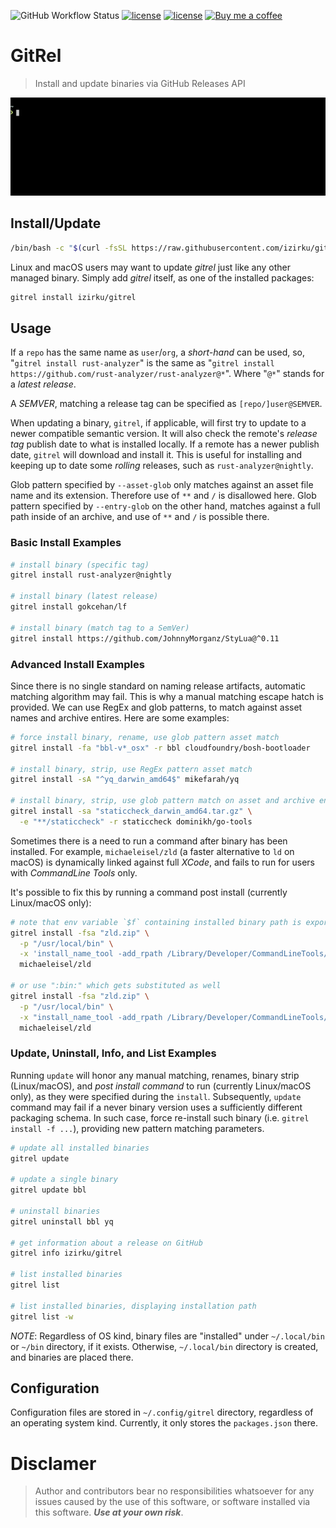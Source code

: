 ![GitHub Workflow Status](https://img.shields.io/github/workflow/status/izirku/gitrel/CI)
[![license](http://img.shields.io/badge/license-Apache%20v2-blue.svg)](https://raw.githubusercontent.com/izirku/gitrel/master/LICENSE-APACHE)
[![license](http://img.shields.io/badge/license-MIT-blue.svg)](https://raw.githubusercontent.com/izirku/gitrel/master/LICENSE-MIT)
[![Buy me a coffee](https://img.shields.io/badge/buy%20me%20a%20coffee-donate-yellow.svg)](https://ko-fi.com/izirku)

# GitRel

> Install and update binaries via GitHub Releases API

<p align="center"><img src="/xtra/gitrel_demo.gif?raw=true"/></p>

## Install/Update

```bash
/bin/bash -c "$(curl -fsSL https://raw.githubusercontent.com/izirku/gitrel/main/xtra/install.sh)"
```

Linux and macOS users may want to update _gitrel_ just like any other managed binary.
Simply add _gitrel_ itself, as one of the installed packages:

```bash
gitrel install izirku/gitrel
```

## Usage

If a `repo` has the same name as `user`/`org`, a *short-hand* can be used,
so, "`gitrel install rust-analyzer`" is the same as
"`gitrel install https://github.com/rust-analyzer/rust-analyzer@*`".
Where "`@*`" stands for a *latest release*.

A *SEMVER*, matching a release tag can be specified as `[repo/]user@SEMVER`.

When updating a binary, `gitrel`, if applicable, will first try to update to
a newer compatible semantic version. It will also check the remote's
*release tag* publish date to what is installed locally. If a remote has a newer
publish date, `gitrel` will download and install it. This is useful for
installing and keeping up to date some *rolling* releases,
such as `rust-analyzer@nightly`.

Glob pattern specified by `--asset-glob` only matches against an asset file name
and its extension. Therefore use of `**` and `/` is disallowed here. Glob pattern
specified by `--entry-glob` on the other hand, matches against a full path inside
of an archive, and use of `**` and `/` is possible there.

### Basic Install Examples

```bash
# install binary (specific tag)
gitrel install rust-analyzer@nightly

# install binary (latest release)
gitrel install gokcehan/lf

# install binary (match tag to a SemVer)
gitrel install https://github.com/JohnnyMorganz/StyLua@^0.11
```

### Advanced Install Examples

Since there is no single standard on naming release artifacts,
automatic matching algorithm may fail. This is why a manual matching
escape hatch is provided. We can use RegEx and glob patterns, to match
against asset names and archive entires. Here are some examples:

```bash
# force install binary, rename, use glob pattern asset match
gitrel install -fa "bbl-v*_osx" -r bbl cloudfoundry/bosh-bootloader

# install binary, strip, use RegEx pattern asset match
gitrel install -sA "^yq_darwin_amd64$" mikefarah/yq

# install binary, strip, use glob pattern match on asset and archive entry
gitrel install -sa "staticcheck_darwin_amd64.tar.gz" \
  -e "**/staticcheck" -r staticcheck dominikh/go-tools
```

Sometimes there is a need to run a command after binary has been installed.
For example, `michaeleisel/zld` (a faster alternative to `ld` on macOS) is
dynamically linked against full _XCode_, and fails to run for users with
_CommandLine Tools_ only.

It's possible to fix this by running a command post install (currently Linux/macOS only):

```bash
# note that env variable `$f` containing installed binary path is exported
gitrel install -fsa "zld.zip" \
  -p "/usr/local/bin" \
  -x 'install_name_tool -add_rpath /Library/Developer/CommandLineTools/usr/lib $f' \
  michaeleisel/zld

# or use ":bin:" which gets substituted as well
gitrel install -fsa "zld.zip" \
  -p "/usr/local/bin" \
  -x "install_name_tool -add_rpath /Library/Developer/CommandLineTools/usr/lib :bin:" \
  michaeleisel/zld
```

### Update, Uninstall, Info, and List Examples

Running `update` will honor any manual matching, renames, binary strip (Linux/macOS),
and _post install command_ to run (currently Linux/macOS only), as they were specified
during the `install`. Subsequently, `update` command may fail if a never binary version
uses a sufficiently different packaging schema. In such case, force re-install such binary
(i.e. `gitrel install -f ...`), providing new pattern matching parameters.

```bash
# update all installed binaries
gitrel update

# update a single binary
gitrel update bbl

# uninstall binaries
gitrel uninstall bbl yq

# get information about a release on GitHub
gitrel info izirku/gitrel

# list installed binaries
gitrel list

# list installed binaries, displaying installation path
gitrel list -w
```

*NOTE*: Regardless of OS kind, binary files are "installed" under `~/.local/bin`
or `~/bin` directory, if it exists. Otherwise, `~/.local/bin` directory is
created, and binaries are placed there.

## Configuration

Configuration files are stored in `~/.config/gitrel` directory, regardless of
an operating system kind. Currently, it only stores the `packages.json` there.

# Disclamer

> Author and contributors bear no responsibilities whatsoever for any issues
> caused by the use of this software, or software installed via this software.
> ***Use at your own risk***.
